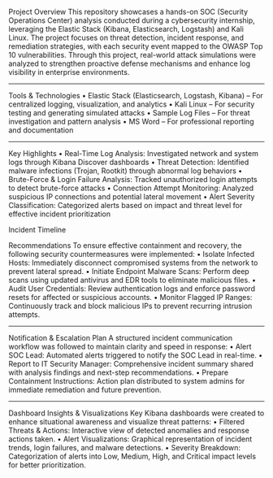 Project Overview
This repository showcases a hands-on SOC (Security Operations Center) analysis conducted during a cybersecurity internship, leveraging the Elastic Stack (Kibana, Elasticsearch, Logstash) and Kali Linux.
The project focuses on threat detection, incident response, and remediation strategies, with each security event mapped to the OWASP Top 10 vulnerabilities.
Through this project, real-world attack simulations were analyzed to strengthen proactive defense mechanisms and enhance log visibility in enterprise environments.
________________________________________
 Tools & Technologies
•	Elastic Stack (Elasticsearch, Logstash, Kibana) – For centralized logging, visualization, and analytics
•	Kali Linux – For security testing and generating simulated attacks
•	Sample Log Files – For threat investigation and pattern analysis
•	MS Word – For professional reporting and documentation
________________________________________
Key Highlights
•	Real-Time Log Analysis: Investigated network and system logs through Kibana Discover dashboards
•	Threat Detection: Identified malware infections (Trojan, Rootkit) through abnormal log behaviors
•	Brute-Force & Login Failure Analysis: Tracked unauthorized login attempts to detect brute-force attacks
•	Connection Attempt Monitoring: Analyzed suspicious IP connections and potential lateral movement
•	 Alert Severity Classification: Categorized alerts based on impact and threat level for effective incident prioritization

Incident Timeline
 
Recommendations
To ensure effective containment and recovery, the following security countermeasures were implemented:
•	 Isolate Infected Hosts: Immediately disconnect compromised systems from the network to prevent lateral spread.
•	 Initiate Endpoint Malware Scans: Perform deep scans using updated antivirus and EDR tools to eliminate malicious files.
•	 Audit User Credentials: Review authentication logs and enforce password resets for affected or suspicious accounts.
•	 Monitor Flagged IP Ranges: Continuously track and block malicious IPs to prevent recurring intrusion attempts.
________________________________________
Notification & Escalation Plan
A structured incident communication workflow was followed to maintain clarity and speed in response:
•	 Alert SOC Lead: Automated alerts triggered to notify the SOC Lead in real-time.
•	 Report to IT Security Manager: Comprehensive incident summary shared with analysis findings and next-step recommendations.
•	Prepare Containment Instructions: Action plan distributed to system admins for immediate remediation and future prevention.
________________________________________
 Dashboard Insights & Visualizations
Key Kibana dashboards were created to enhance situational awareness and visualize threat patterns:
•	 Filtered Threats & Actions: Interactive view of detected anomalies and response actions taken.
•	 Alert Visualizations: Graphical representation of incident trends, login failures, and malware detections.
•	Severity Breakdown: Categorization of alerts into Low, Medium, High, and Critical impact levels for better prioritization.
 

